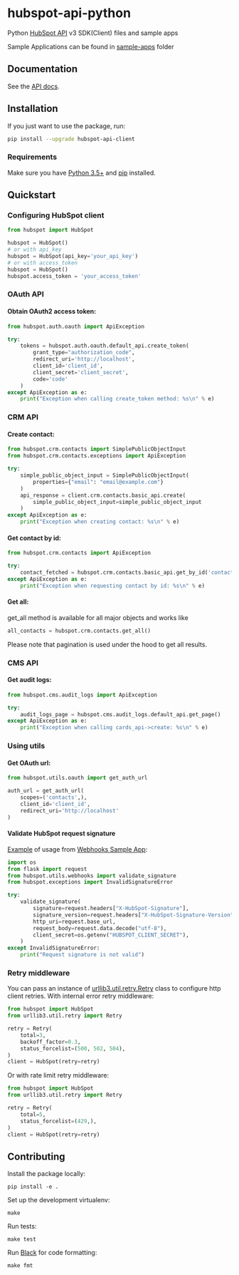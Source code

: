 # hubspot-api-python

Python [HubSpot API](https://developers.hubspot.com/docs/api/overview) v3 SDK(Client) files and sample apps

Sample Applications can be found in [sample-apps](sample-apps/) folder

## Documentation

See the [API docs](https://developers.hubspot.com/docs/api/overview).

## Installation

If you just want to use the package, run:

```bash
pip install --upgrade hubspot-api-client
```

### Requirements

Make sure you have [Python 3.5+](https://docs.python.org/3/) and [pip](https://pypi.org/project/pip/) installed.


## Quickstart


### Configuring HubSpot client

```python
from hubspot import HubSpot

hubspot = HubSpot()
# or with api_key
hubspot = HubSpot(api_key='your_api_key')
# or with access_token
hubspot = HubSpot()
hubspot.access_token = 'your_access_token'
```

### OAuth API

#### Obtain OAuth2 access token:

```python
from hubspot.auth.oauth import ApiException

try:
    tokens = hubspot.auth.oauth.default_api.create_token(
        grant_type="authorization_code",
        redirect_uri='http://localhost',
        client_id='client_id',
        client_secret='client_secret',
        code='code'
    )
except ApiException as e:
    print("Exception when calling create_token method: %s\n" % e)
```

### CRM API


#### Create contact:

```python
from hubspot.crm.contacts import SimplePublicObjectInput
from hubspot.crm.contacts.exceptions import ApiException

try:
    simple_public_object_input = SimplePublicObjectInput(
        properties={"email": "email@example.com"}
    )
    api_response = client.crm.contacts.basic_api.create(
        simple_public_object_input=simple_public_object_input
    )
except ApiException as e:
    print("Exception when creating contact: %s\n" % e)
```

#### Get contact by id:

```python
from hubspot.crm.contacts import ApiException

try:
    contact_fetched = hubspot.crm.contacts.basic_api.get_by_id('contact_id')
except ApiException as e:
    print("Exception when requesting contact by id: %s\n" % e)
```

#### Get all:

get_all method is available for all major objects and works like

```python
all_contacts = hubspot.crm.contacts.get_all()
```

Please note that pagination is used under the hood to get all results.

### CMS API

#### Get audit logs:

```python
from hubspot.cms.audit_logs import ApiException

try:
    audit_logs_page = hubspot.cms.audit_logs.default_api.get_page()
except ApiException as e:
    print("Exception when calling cards_api->create: %s\n" % e)
```

### Using utils

#### Get OAuth url:

```python
from hubspot.utils.oauth import get_auth_url

auth_url = get_auth_url(
    scopes=('contacts',),
    client_id='client_id',
    redirect_uri='http://localhost'
)
```

#### Validate HubSpot request signature

[Example](./sample-apps/webhooks-app/src/routes/webhooks.py) of usage from [Webhooks Sample App](./sample-apps/webhooks-app):

```python
import os
from flask import request
from hubspot.utils.webhooks import validate_signature
from hubspot.exceptions import InvalidSignatureError

try:
    validate_signature(
        signature=request.headers["X-HubSpot-Signature"],
        signature_version=request.headers["X-HubSpot-Signature-Version"],
        http_uri=request.base_url,
        request_body=request.data.decode("utf-8"),
        client_secret=os.getenv("HUBSPOT_CLIENT_SECRET"),
    )
except InvalidSignatureError:
    print("Request signature is not valid")

```

### Retry middleware

You can pass an instance of [urllib3.util.retry.Retry](https://urllib3.readthedocs.io/en/latest/reference/urllib3.util.html) class to configure http client retries.
With internal error retry middleware:

```python
from hubspot import HubSpot
from urllib3.util.retry import Retry

retry = Retry(
    total=3,
    backoff_factor=0.3,
    status_forcelist=(500, 502, 504),
)
client = HubSpot(retry=retry)
```
Or with rate limit retry middleware:

```python
from hubspot import HubSpot
from urllib3.util.retry import Retry

retry = Retry(
    total=5,
    status_forcelist=(429,),
)
client = HubSpot(retry=retry)
```

## Contributing

Install the package locally:

```
pip install -e .
```

Set up the development virtualenv:

```
make
```

Run tests:
```
make test
```

Run [Black](https://github.com/psf/black) for code formatting:
```
make fmt
```
